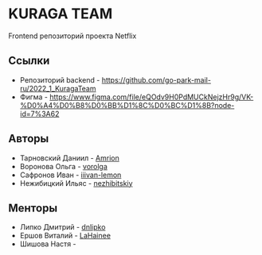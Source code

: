 # KURAGA TEAM

Frontend репозиторий проекта Netflix

## Ссылки

+ Репозиторий backend - https://github.com/go-park-mail-ru/2022_1_KuragaTeam
+ Фигма - https://www.figma.com/file/eQOdv9H0PdMUCkNejzHr9g/VK-%D0%A4%D0%B8%D0%BB%D1%8C%D0%BC%D1%8B?node-id=7%3A62

## Авторы

+ Тарновский Даниил - [Amrion](https://github.com/Amrion)
+ Воронова Ольга - [vorolga](https://github.com/vorolga)
+ Сафронов Иван - [iiivan-lemon](https://github.com/iiivan-lemon)
+ Нежибицкий Ильяс - [nezhibitskiy](https://github.com/nezhibitskiy)

## Менторы

+ Липко Дмитрий - [dnlipko](https://github.com/dnlipko)
+ Ершов Виталий - [LaHainee](https://github.com/LaHainee)
+ Шишова Настя - 
